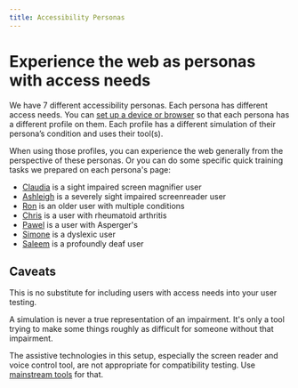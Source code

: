```yaml
---
title: Accessibility Personas
---
```


# Experience the web as personas with access needs

We have 7 different accessibility personas. Each persona has different access needs.
You can [set up a device or browser](setup/) so that each persona has a different profile on them.
Each profile has a different simulation of their persona’s condition and uses their tool(s).

When using those profiles, you can experience the web generally from the perspective of these personas.
Or you can do some specific quick training tasks we prepared on each persona's page:

* [Claudia](claudia/) is a sight impaired screen magnifier user
* [Ashleigh](ashleigh/) is a severely sight impaired screenreader user
* [Ron](ron/) is an older user with multiple conditions
* [Chris](chris/) is a user with rheumatoid arthritis
* [Pawel](pawel/) is a user with Asperger's
* [Simone](simone/) is a dyslexic user
* [Saleem](saleem/) is a profoundly deaf user


## Caveats

This is no substitute for including users with access needs into your user testing.

A simulation is never a true representation of an impairment. It's only a tool trying to make some things roughly as difficult for someone without that impairment.

The assistive technologies in this setup, especially the screen reader and voice control tool, are not appropriate for compatibility testing. Use [mainstream tools](https://www.gov.uk/service-manual/technology/testing-with-assistive-technologies) for that.
